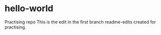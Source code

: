 # hello-world
Practising repo
This is the edit in the first branch readme-edits created for practising.
